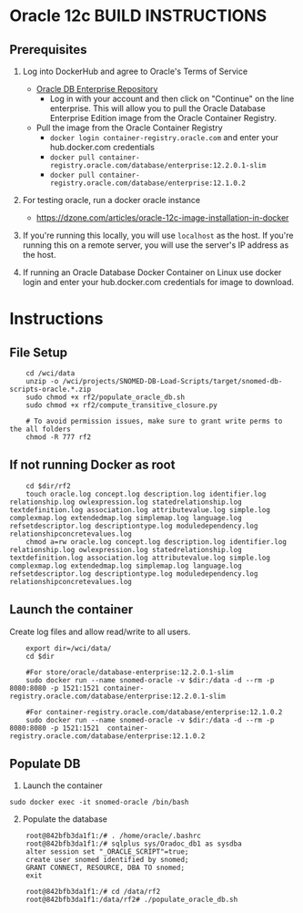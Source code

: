 # Oracle 12c BUILD INSTRUCTIONS
## Prerequisites
1. Log into DockerHub and agree to Oracle's Terms of Service
   - [Oracle DB Enterprise Repository](https://container-registry.oracle.com/ords/f?p=113:1:103153009327673::::FSP_LANGUAGE_PREFERENCE:&cs=3vvrLolDIFGAxz-ReKVoNrPBwhCCJtGRffMagNzTnvafG3AeKT2KLWKQSclqKpS-c6TF2uprvjENxXOETZOmgfQ)
     - Log in with your account and then click on "Continue" on the line enterprise. This will allow you to pull the Oracle Database Enterprise Edition image from the Oracle Container Registry.
   - Pull the image from the Oracle Container Registry
     - `docker login container-registry.oracle.com` and enter your hub.docker.com credentials
     - `docker pull container-registry.oracle.com/database/enterprise:12.2.0.1-slim`
     - `docker pull container-registry.oracle.com/database/enterprise:12.1.0.2`
2. For testing oracle, run a docker oracle instance
   - https://dzone.com/articles/oracle-12c-image-installation-in-docker

3. If you're running this locally, you will use `localhost` as the host. If you're running this on a remote server,
  you will use the server's IP address as the host.

4. If running an Oracle Database Docker Container on Linux use docker login and enter your hub.docker.com
 credentials for image to download.

# Instructions

## File Setup
```
    cd /wci/data
    unzip -o /wci/projects/SNOMED-DB-Load-Scripts/target/snomed-db-scripts-oracle.*.zip
    sudo chmod +x rf2/populate_oracle_db.sh
    sudo chmod +x rf2/compute_transitive_closure.py
    
    # To avoid permission issues, make sure to grant write perms to the all folders
    chmod -R 777 rf2
```

## If not running Docker as root
```
    cd $dir/rf2
    touch oracle.log concept.log description.log identifier.log relationship.log owlexpression.log statedrelationship.log textdefinition.log association.log attributevalue.log simple.log complexmap.log extendedmap.log simplemap.log language.log refsetdescriptor.log descriptiontype.log moduledependency.log relationshipconcretevalues.log
    chmod a=rw oracle.log concept.log description.log identifier.log relationship.log owlexpression.log statedrelationship.log textdefinition.log association.log attributevalue.log simple.log complexmap.log extendedmap.log simplemap.log language.log refsetdescriptor.log descriptiontype.log moduledependency.log relationshipconcretevalues.log
```

## Launch the container
Create log files and allow read/write to all users.
```
    export dir=/wci/data/
    cd $dir
    
    #For store/oracle/database-enterprise:12.2.0.1-slim
    sudo docker run --name snomed-oracle -v $dir:/data -d --rm -p 8080:8080 -p 1521:1521 container-registry.oracle.com/database/enterprise:12.2.0.1-slim
    
    #For container-registry.oracle.com/database/enterprise:12.1.0.2
    sudo docker run --name snomed-oracle -v $dir:/data -d --rm -p 8080:8080 -p 1521:1521  container-registry.oracle.com/database/enterprise:12.1.0.2
```
## Populate DB

1. Launch the container

`sudo docker exec -it snomed-oracle /bin/bash`

2. Populate the database
```
    root@842bfb3da1f1:/# . /home/oracle/.bashrc
    root@842bfb3da1f1:/# sqlplus sys/Oradoc_db1 as sysdba
    alter session set "_ORACLE_SCRIPT"=true;
    create user snomed identified by snomed;
    GRANT CONNECT, RESOURCE, DBA TO snomed;
    exit
    
    root@842bfb3da1f1:/# cd /data/rf2
    root@842bfb3da1f1:/data/rf2# ./populate_oracle_db.sh
```
